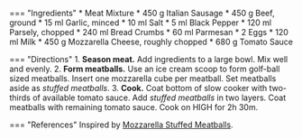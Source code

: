 === "Ingredients"
    * Meat Mixture
        * 450 g Italian Sausage
        * 450 g Beef, ground
        * 15 ml Garlic, minced
        * 10 ml Salt
        * 5 ml Black Pepper
        * 120 ml Parsely, chopped
        * 240 ml Bread Crumbs
        * 60 ml Parmesan
        * 2 Eggs
        * 120 ml Milk
    * 450 g Mozzarella Cheese, roughly chopped
    * 680 g Tomato Sauce

=== "Directions"
    1. **Season meat.** Add ingredients to a large bowl. Mix well and evenly.
    2. **Form meatballs.** Use an ice cream scoop to form golf-ball sized meatballs. Insert one mozzarella cube per meatball. Set meatballs aside as *stuffed meatballs*.
    3. **Cook.** Coat bottom of slow cooker with two-thirds of available tomato sauce. Add *stuffed meatballs* in two layers. Coat meatballs with remaining tomato sauce. Cook on HIGH for 2h 30m.

=== "References"
    Inspired by [Mozzarella Stuffed Meatballs](https://www.reddit.com/r/GifRecipes/comments/dfeca6/mozzarella_stuffed_meatballs/).
